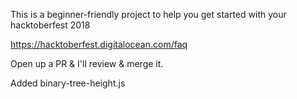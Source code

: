 
This is a beginner-friendly project to help you get started with your hacktoberfest 2018

https://hacktoberfest.digitalocean.com/faq

Open up a PR & I'll review & merge it. 

Added binary-tree-height.js